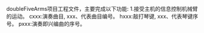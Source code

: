 doubleFiveArms项目工程文件，主要完成以下功能:
1.接受主机的信息控制机械臂的运动。
    cxxx:演奏曲目, xxx、代表曲目编号。
    hxxx:敲打琴键, xxx、代表琴键序号。
    pxxx:演奏即兴编曲的序号。
